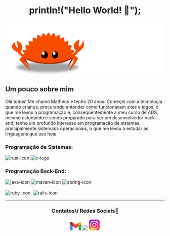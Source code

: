 <h1 align="center"> println!("Hello World! 🦀"); </h1>

<div align="center">
    <img src="./icons/rust-ferris.gif"></img>
</div>

## Um pouco sobre mim

Olá todos! Me chamo Matheus e tenho 20 anos. Começei com a tecnologia quando criança, procurando entender como funcionavam sites e jogos, o que me levou a programação e, consequentemente a meu curso de ADS, mesmo estudando e sendo preparado para ser um desenvolvedor back-end, tenho um profundo interesse em programação de sistemas, principalmente sistemads operacionais, o que me levou a estudar as linguagens que uso hoje.

### Programação de Sistemas:
<div>
    <img src="https://cdn.jsdelivr.net/gh/devicons/devicon@latest/icons/rust/rust-original.svg" width="75px" alt="rust-icon"></img>
    <img src="https://cdn.jsdelivr.net/gh/devicons/devicon@latest/icons/c/c-original.svg" width="75px" alt="c-logo"></img>
</div>

### Programação Back-End:
<div>
    <div class="java">
        <img src="https://cdn.jsdelivr.net/gh/devicons/devicon@latest/icons/java/java-original.svg" width="60px" alt="java-icon"></img>
        <img src="https://cdn.jsdelivr.net/gh/devicons/devicon@latest/icons/maven/maven-original.svg" width="60px" alt="maven-icon"></img>
        <img src="https://cdn.jsdelivr.net/gh/devicons/devicon@latest/icons/spring/spring-original.svg" width="60px" alt="spring-icon"></img>
    </div><br>
    </div class="ruby">
        <img src="https://cdn.jsdelivr.net/gh/devicons/devicon@latest/icons/ruby/ruby-original.svg" width="60px" alt="ruby-icon"></img>&nbsp;
        <img src="https://cdn.jsdelivr.net/gh/devicons/devicon@latest/icons/rails/rails-plain.svg" width="60px" alt="rails-icon"></img>
    </div>
</div>

<hr>

<h3 align="center">Contatos📞/ Redes Sociais📱</h3>
<div align="center">
    <a href="maat02garcia@gmail.com" target="_blank"><img src="./icons/gmail-icon.png" width="35px"></img></a>
    <a href="https://www.linkedin.com/in/matheuscgarcia/" target="_blank"><img src="https://cdn.jsdelivr.net/gh/devicons/devicon@latest/icons/linkedin/linkedin-original.svg" width="35px"></img></a>
    <a href="https://www.instagram.com/maatheus.dev/" target="_blank"><img src="./icons/instagram-icon.png" width="35px"></img></a>
</div>